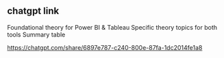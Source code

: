 ## chatgpt link
Foundational theory for Power BI & Tableau
Specific theory topics for both tools
Summary table

https://chatgpt.com/share/6897e787-c240-800e-87fa-1dc2014fe1a8
